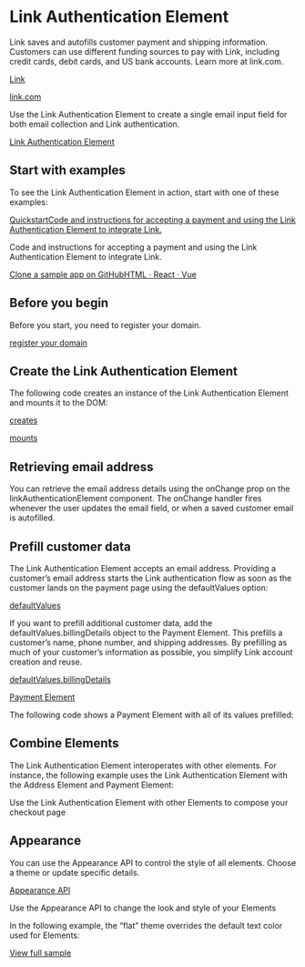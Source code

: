 # Link Authentication Element

Link saves and autofills customer payment and shipping information. Customers can use different funding sources to pay with Link, including credit cards, debit cards, and US bank accounts. Learn more at link.com.

[Link](https://stripe.com/payments/link)

[link.com](https://www.link.com)

Use the Link Authentication Element to create a single email input field for both email collection and Link authentication.

[Link Authentication Element](/js/element/link_authentication_element)

## Start with examples

To see the Link Authentication Element in action, start with one of these examples:

[QuickstartCode and instructions for accepting a payment and using the Link Authentication Element to integrate Link.](/payments/quickstart)

Code and instructions for accepting a payment and using the Link Authentication Element to integrate Link.

[Clone a sample app on GitHubHTML · React · Vue](https://github.com/stripe-samples/accept-a-payment)

## Before you begin

Before you start, you need to register your domain.

[register your domain](/payments/payment-methods/pmd-registration)

## Create the Link Authentication Element

The following code creates an instance of the Link Authentication Element and mounts it to the DOM:

[creates](/js/elements_object/create_link_authentication_element)

[mounts](/js/element/mount)

## Retrieving email address

You can retrieve the email address details using the onChange prop on the linkAuthenticationElement component. The onChange handler fires whenever the user updates the email field, or when a saved customer email is autofilled.

## Prefill customer data

The Link Authentication Element accepts an email address. Providing a customer’s email address starts the Link authentication flow as soon as the customer lands on the payment page using the defaultValues option:

[defaultValues](/js/elements_object/create_link_authentication_element#link_authentication_element_create-options-defaultValues)

If you want to prefill additional customer data, add the defaultValues.billingDetails object to the Payment Element. This prefills a customer’s name, phone number, and shipping addresses. By prefilling as much of your customer’s information as possible, you simplify Link account creation and reuse.

[defaultValues.billingDetails](/js/elements_object/create_payment_element#payment_element_create-options-defaultValues-billingDetails)

[Payment Element](/payments/payment-element)

The following code shows a Payment Element with all of its values prefilled:

## Combine Elements

The Link Authentication Element interoperates with other elements. For instance, the following example uses the Link Authentication Element with the Address Element and Payment Element:

Use the Link Authentication Element with other Elements to compose your checkout page

## Appearance

You can use the Appearance API to control the style of all elements. Choose a theme or update specific details.

[Appearance API](/elements/appearance-api)

Use the Appearance API to change the look and style of your Elements

In the following example, the “flat” theme overrides the default text color used for Elements:

[View full sample](https://github.com/stripe-samples/accept-a-payment/tree/main/payment-element)
